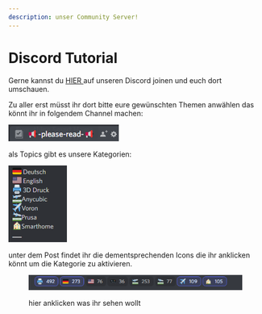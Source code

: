 ```yaml
---
description: unser Community Server!
---
```


# Discord Tutorial

Gerne kannst du [HIER ](https://discord.gg/2vEVdejeBZ)auf unseren Discord joinen und euch dort umschauen.



Zu aller erst müsst ihr dort bitte eure gewünschten Themen anwählen das könnt ihr in folgendem Channel machen:&#x20;

![](<.gitbook/assets/image (2).png>)

als Topics gibt es unsere Kategorien:&#x20;

![](<.gitbook/assets/image (9).png>)

unter dem Post findet ihr die dementsprechenden Icons die ihr anklicken könnt um die Kategorie zu aktivieren.

<figure><img src=".gitbook/assets/image (6).png" alt=""><figcaption><p>hier anklicken was ihr sehen wollt</p></figcaption></figure>
